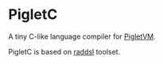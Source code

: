 # PigletC

A tiny C-like language compiler for [PigletVM](https://github.com/vkazanov/bytecode-interpreters-post).

PigletC is based on [raddsl](https://github.com/true-grue/raddsl) toolset.
